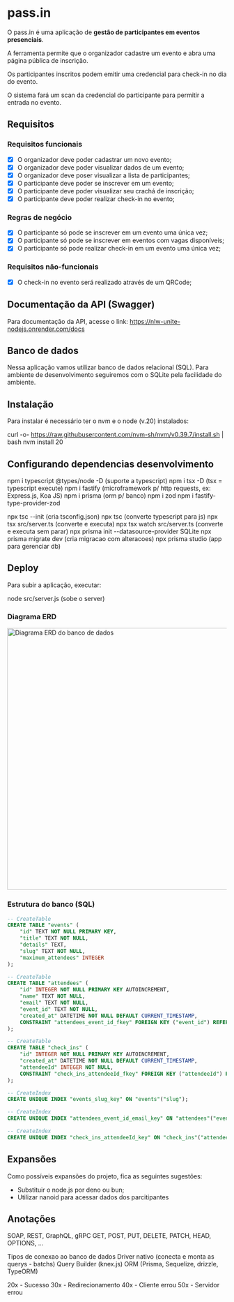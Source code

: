 # pass.in

O pass.in é uma aplicação de **gestão de participantes em eventos presenciais**. 

A ferramenta permite que o organizador cadastre um evento e abra uma página pública de inscrição.

Os participantes inscritos podem emitir uma credencial para check-in no dia do evento.

O sistema fará um scan da credencial do participante para permitir a entrada no evento.

## Requisitos

### Requisitos funcionais

- [x] O organizador deve poder cadastrar um novo evento;
- [x] O organizador deve poder visualizar dados de um evento;
- [x] O organizador deve poser visualizar a lista de participantes; 
- [x] O participante deve poder se inscrever em um evento;
- [x] O participante deve poder visualizar seu crachá de inscrição;
- [x] O participante deve poder realizar check-in no evento;

### Regras de negócio

- [x] O participante só pode se inscrever em um evento uma única vez;
- [x] O participante só pode se inscrever em eventos com vagas disponíveis;
- [x] O participante só pode realizar check-in em um evento uma única vez;

### Requisitos não-funcionais

- [x] O check-in no evento será realizado através de um QRCode;

## Documentação da API (Swagger)

Para documentação da API, acesse o link: https://nlw-unite-nodejs.onrender.com/docs

## Banco de dados

Nessa aplicação vamos utilizar banco de dados relacional (SQL). Para ambiente de desenvolvimento seguiremos com o SQLite pela facilidade do ambiente.

## Instalação
Para instalar é necessário ter o nvm e o node (v.20) instalados:

curl -o- https://raw.githubusercontent.com/nvm-sh/nvm/v0.39.7/install.sh | bash
nvm install 20

## Configurando dependencias desenvolvimento
npm i typescript @types/node -D (suporte a typescript)
npm i tsx -D (tsx = typescript execute)
npm i fastify (microframework p/ http requests, ex: Express.js, Koa JS)
npm i prisma (orm p/ banco)
npm i zod
npm i fastify-type-provider-zod

npx tsc --init (cria tsconfig.json)
npx tsc (converte typescript para js)
npx tsx src/server.ts (converte e executa)
npx tsx watch src/server.ts (converte e executa sem parar)
npx prisma init --datasource-provider SQLite
npx prisma migrate dev (cria migracao com alteracoes)
npx prisma studio (app para gerenciar db)


## Deploy
Para subir a aplicação, executar:

node src/server.js (sobe o server)

### Diagrama ERD

<img src=".github/erd.svg" width="600" alt="Diagrama ERD do banco de dados" />

### Estrutura do banco (SQL)

```sql
-- CreateTable
CREATE TABLE "events" (
    "id" TEXT NOT NULL PRIMARY KEY,
    "title" TEXT NOT NULL,
    "details" TEXT,
    "slug" TEXT NOT NULL,
    "maximum_attendees" INTEGER
);

-- CreateTable
CREATE TABLE "attendees" (
    "id" INTEGER NOT NULL PRIMARY KEY AUTOINCREMENT,
    "name" TEXT NOT NULL,
    "email" TEXT NOT NULL,
    "event_id" TEXT NOT NULL,
    "created_at" DATETIME NOT NULL DEFAULT CURRENT_TIMESTAMP,
    CONSTRAINT "attendees_event_id_fkey" FOREIGN KEY ("event_id") REFERENCES "events" ("id") ON DELETE RESTRICT ON UPDATE CASCADE
);

-- CreateTable
CREATE TABLE "check_ins" (
    "id" INTEGER NOT NULL PRIMARY KEY AUTOINCREMENT,
    "created_at" DATETIME NOT NULL DEFAULT CURRENT_TIMESTAMP,
    "attendeeId" INTEGER NOT NULL,
    CONSTRAINT "check_ins_attendeeId_fkey" FOREIGN KEY ("attendeeId") REFERENCES "attendees" ("id") ON DELETE RESTRICT ON UPDATE CASCADE
);

-- CreateIndex
CREATE UNIQUE INDEX "events_slug_key" ON "events"("slug");

-- CreateIndex
CREATE UNIQUE INDEX "attendees_event_id_email_key" ON "attendees"("event_id", "email");

-- CreateIndex
CREATE UNIQUE INDEX "check_ins_attendeeId_key" ON "check_ins"("attendeeId");
```
## Expansões
Como possíveis expansões do projeto, fica as seguintes sugestões:

- Substituir o node.js por deno ou bun;
- Utilizar nanoid para acessar dados dos parcitipantes

## Anotações
SOAP, REST, GraphQL, gRPC
GET, POST, PUT, DELETE, PATCH, HEAD, OPTIONS, ...

Tipos de conexao ao banco de dados
Driver nativo (conecta e monta as querys - batchs)
Query Builder (knex.js)
ORM (Prisma, Sequelize, drizzle, TypeORM)

20x - Sucesso
30x - Redirecionamento
40x - Cliente errou
50x - Servidor errou